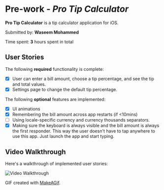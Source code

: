 # Pre-work - *Pro Tip Calculator*

**Pro Tip Calculator** is a tip calculator application for iOS.

Submitted by: **Waseem Mohammed**

Time spent: **3** hours spent in total

## User Stories

The following **required** functionality is complete:

* [x] User can enter a bill amount, choose a tip percentage, and see the tip and total values.
* [x] Settings page to change the default tip percentage.

The following **optional** features are implemented:
* [x] UI animations
* [x] Remembering the bill amount across app restarts (if <10mins)
* [ ] Using locale-specific currency and currency thousands separators.
* [x] Making sure the keyboard is always visible and the bill amount is always the first responder. This way the user doesn't have to tap anywhere to use this app. Just launch the app and start typing.

## Video Walkthrough 

Here's a walkthrough of implemented user stories:

<img src='http://i.makeagif.com/media/3-06-2017/HgwR6Z.gif' title='Video Walkthrough' width='' alt='Video Walkthrough' />

GIF created with [MakeAGif](http://www.makeagif.com/licecap/).
